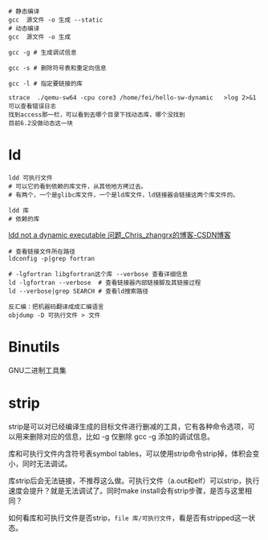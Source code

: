 ```shell
# 静态编译 
gcc  源文件 -o 生成 --static
# 动态编译 
gcc  源文件 -o 生成

gcc -g # 生成调试信息

gcc -s # 删除符号表和重定向信息

gcc -l # 指定要链接的库
```

```shell
strace  ./qemu-sw64 -cpu core3 /home/fei/hello-sw-dynamic   >log 2>&1 可以查看错误日志
找到access那一栏，可以看到去哪个目录下找动态库，哪个没找到
目前6.2没做动态这一块
```

# ld

```shell
ldd 可执行文件
# 可以它的看到依赖的库文件，从其他地方拷过去。
# 有两个，一个是glibc库文件，一个是ld库文件，ld链接器会链接这两个库文件的。

ldd 库
# 依赖的库
```

[ldd not a dynamic executable 问题_Chris_zhangrx的博客-CSDN博客](https://blog.csdn.net/Chris_zhangrx/article/details/114396042)

```shell
# 查看链接文件所在路径
ldconfig -p|grep fortran
```

```shell
# -lgfortran libgfortran这个库 --verbose 查看详细信息
ld -lgfortran --verbose  # 查看链接器内部链接脚及其链接过程
ld --verbose|grep SEARCH # 查看ld搜索路径
```

```shell
反汇编：把机器码翻译成成汇编语言
objdump -D 可执行文件 > 文件
```

# Binutils

GNU二进制工具集

# strip

strip是可以对已经编译生成的目标文件进行删减的工具，它有各种命令选项，可以用来删除对应的信息，比如 -g 仅删除 gcc -g 添加的调试信息。

库和可执行文件内含符号表symbol tables，可以使用strip命令strip掉，体积会变小，同时无法调试。

库strip后会无法链接，不推荐这么做。可执行文件（a.out和elf）可以strip，执行速度会提升？就是无法调试了。同时make install会有strip步骤，是否与这里相同？

如何看库和可执行文件是否strip，`file 库/可执行文件`，看是否有stripped这一状态。